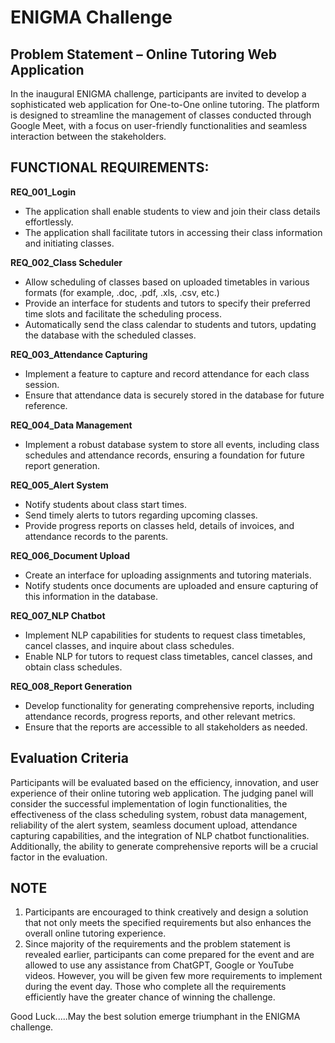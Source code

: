 # ENIGMA Challenge
## Problem Statement – Online Tutoring Web Application
In the inaugural ENIGMA challenge, participants are invited to develop a sophisticated web
application for One-to-One online tutoring. The platform is designed to streamline the management
of classes conducted through Google Meet, with a focus on user-friendly functionalities and
seamless interaction between the stakeholders.

## FUNCTIONAL REQUIREMENTS:

**REQ_001_Login**

+ The application shall enable students to view and join their class details effortlessly.
+ The application shall facilitate tutors in accessing their class information and
initiating classes.

**REQ_002_Class Scheduler**

+ Allow scheduling of classes based on uploaded timetables in various formats
(for example, .doc, .pdf, .xls, .csv, etc.)
+ Provide an interface for students and tutors to specify their preferred time slots and
facilitate the scheduling process.
+ Automatically send the class calendar to students and tutors, updating the database
with the scheduled classes.

**REQ_003_Attendance Capturing**

+ Implement a feature to capture and record attendance for each class session.
+ Ensure that attendance data is securely stored in the database for future reference.

**REQ_004_Data Management**

+ Implement a robust database system to store all events, including class schedules and
attendance records, ensuring a foundation for future report generation.

**REQ_005_Alert System**

+ Notify students about class start times.
+ Send timely alerts to tutors regarding upcoming classes.
+ Provide progress reports on classes held, details of invoices, and attendance records to the
parents.

**REQ_006_Document Upload**
+ Create an interface for uploading assignments and tutoring materials.
+ Notify students once documents are uploaded and ensure capturing of this information in
the database.

**REQ_007_NLP Chatbot**

+ Implement NLP capabilities for students to request class timetables, cancel classes, and
inquire about class schedules.
+ Enable NLP for tutors to request class timetables, cancel classes, and obtain class schedules.

**REQ_008_Report Generation**

+ Develop functionality for generating comprehensive reports, including attendance records,
progress reports, and other relevant metrics.
+ Ensure that the reports are accessible to all stakeholders as needed.

## Evaluation Criteria

Participants will be evaluated based on the efficiency, innovation, and user experience of their
online tutoring web application. The judging panel will consider the successful implementation of
login functionalities, the effectiveness of the class scheduling system, robust data management,
reliability of the alert system, seamless document upload, attendance capturing capabilities, and the
integration of NLP chatbot functionalities. Additionally, the ability to generate comprehensive
reports will be a crucial factor in the evaluation.

## NOTE

1. Participants are encouraged to think creatively and design a solution that not only meets the
specified requirements but also enhances the overall online tutoring experience.
2. Since majority of the requirements and the problem statement is revealed earlier,
participants can come prepared for the event and are allowed to use any assistance from
ChatGPT, Google or YouTube videos. However, you will be given few more requirements
to implement during the event day. Those who complete all the requirements efficiently
have the greater chance of winning the challenge.

Good Luck.....May the best solution emerge triumphant in the ENIGMA challenge.
